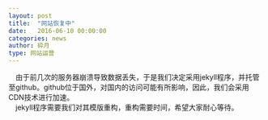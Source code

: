 ```yaml
---
layout: post
title:  "网站恢复中"
date:   2016-06-10 00:00:00
categories: news
author: 砕月
type: 网站运营
---
```

　由于前几次的服务器崩溃导致数据丢失，于是我们决定采用jekyll程序，并托管至github。github位于国外，对国内的访问可能有所影响，因此，我们会采用CDN技术进行加速。<br>
　jekyll程序需要我们对其模版重构，重构需要时间，希望大家耐心等待。